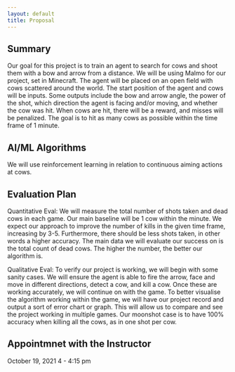 ```yaml
---
layout: default
title: Proposal
---
```


## Summary

Our goal for this project is to train an agent to search for cows and shoot them with a bow and arrow from a distance. We will be using Malmo for our project, set in Minecraft. The agent will be placed on an open field with cows scattered around the world. The start position of the agent and cows will be inputs. Some outputs include the bow and arrow angle, the power of the shot, which direction the agent is facing and/or moving, and whether the cow was hit. When cows are hit, there will be a reward, and misses will be penalized. The goal is to hit as many cows as possible within the time frame of 1 minute.

## AI/ML Algorithms

We will use reinforcement learning in relation to continuous aiming actions at cows.

## Evaluation Plan

Quantitative Eval:
We will measure the total number of shots taken and dead cows in each game. Our main baseline will be 1 cow within the minute. We expect our approach to improve the number of kills in the given time frame, increasing by 3-5. Furthermore, there should be less shots taken, in other words a higher accuracy. The main data we will evaluate our success on is the total count of dead cows. The higher the number, the better our algorithm is.

Qualitative Eval:
To verify our project is working, we will begin with some sanity cases. We will ensure the agent is able to fire the arrow, face and move in different directions, detect a cow, and kill a cow. Once these are working accurately, we will continue on with the game. To better visualise the algorithm working within the game, we will have our project record and output a sort of error chart or graph. This will allow us to compare and see the project working in multiple games. Our moonshot case is to have 100% accuracy when killing all the cows, as in one shot per cow.

## Appointmnet with the Instructor
October 19, 2021
4 - 4:15 pm